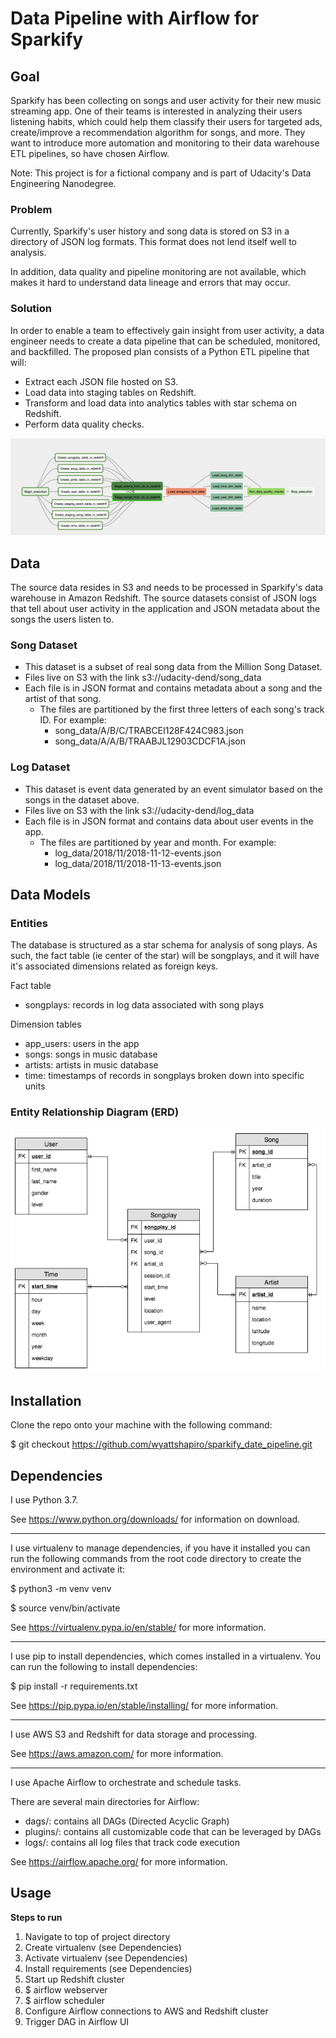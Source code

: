 
# Data Pipeline with Airflow for Sparkify

## Goal

Sparkify has been collecting on songs and user activity for their new music streaming app. One of their teams is interested in analyzing their users listening habits, which could help them classify their users for targeted ads, create/improve a recommendation algorithm for songs, and more. They want to introduce more automation and monitoring to their data warehouse ETL pipelines, so have chosen Airflow.

Note: This project is for a fictional company and is part of Udacity's Data Engineering Nanodegree.

### Problem

Currently, Sparkify's user history and song data is stored on S3 in a directory of JSON log formats.
This format does not lend itself well to analysis.

In addition, data quality and pipeline monitoring are not available, which makes it hard to understand data lineage and errors that may occur.

### Solution

In order to enable a team to effectively gain insight from user activity, a data engineer needs to create a data pipeline that can be scheduled, monitored, and backfilled. The proposed plan consists of a Python ETL pipeline that will:

- Extract each JSON file hosted on S3.
- Load data into staging tables on Redshift.
- Transform and load data into analytics tables with star schema on Redshift.
- Perform data quality checks.

![Alt text](sparkify_DAG.png?raw=true "Sparkify Data Pipeline DAG")


## Data

The source data resides in S3 and needs to be processed in Sparkify's data warehouse in Amazon Redshift. The source datasets consist of JSON logs that tell about user activity in the application and JSON metadata about the songs the users listen to.

### Song Dataset

- This dataset is a subset of real song data from the Million Song Dataset.
- Files live on S3 with the link s3://udacity-dend/song_data
- Each file is in JSON format and contains metadata about a song and the artist of that song.
  - The files are partitioned by the first three letters of each song's track ID. For example:
    - song_data/A/B/C/TRABCEI128F424C983.json
    - song_data/A/A/B/TRAABJL12903CDCF1A.json

### Log Dataset

- This dataset is event data generated by an event simulator based on the songs in the dataset above.
- Files live on S3 with the link s3://udacity-dend/log_data
- Each file is in JSON format and contains data about user events in the app.
  - The files are partitioned by year and month. For example:
    - log_data/2018/11/2018-11-12-events.json
    - log_data/2018/11/2018-11-13-events.json


## Data Models

### Entities

The database is structured as a star schema for analysis of song plays. As such, the fact table (ie center of the star) will be songplays, and it will have it's associated dimensions related as foreign keys.

Fact table
- songplays: records in log data associated with song plays

Dimension tables
- app_users: users in the app
- songs: songs in music database
- artists: artists in music database
- time: timestamps of records in songplays broken down into specific units

### Entity Relationship Diagram (ERD)

![Alt text](sparkify_ERD.png?raw=true "Sparkify ERD")


## Installation

Clone the repo onto your machine with the following command:

$ git checkout https://github.com/wyattshapiro/sparkify_date_pipeline.git


## Dependencies

I use Python 3.7.

See https://www.python.org/downloads/ for information on download.

----

I use virtualenv to manage dependencies, if you have it installed you can run
the following commands from the root code directory to create the environment and
activate it:

$ python3 -m venv venv

$ source venv/bin/activate

See https://virtualenv.pypa.io/en/stable/ for more information.

----

I use pip to install dependencies, which comes installed in a virtualenv.
You can run the following to install dependencies:

$ pip install -r requirements.txt

See https://pip.pypa.io/en/stable/installing/ for more information.

----

I use AWS S3 and Redshift for data storage and processing.

See https://aws.amazon.com/ for more information.

----

I use Apache Airflow to orchestrate and schedule tasks.

There are several main directories for Airflow:
- dags/: contains all DAGs (Directed Acyclic Graph)
- plugins/: contains all customizable code that can be leveraged by DAGs
- logs/: contains all log files that track code execution

See https://airflow.apache.org/ for more information.


## Usage

**Steps to run**
1. Navigate to top of project directory
2. Create virtualenv (see Dependencies)
3. Activate virtualenv (see Dependencies)
4. Install requirements (see Dependencies)
5. Start up Redshift cluster
6. $ airflow webserver
7. $ airflow scheduler
8. Configure Airflow connections to AWS and Redshift cluster
9. Trigger DAG in Airflow UI
